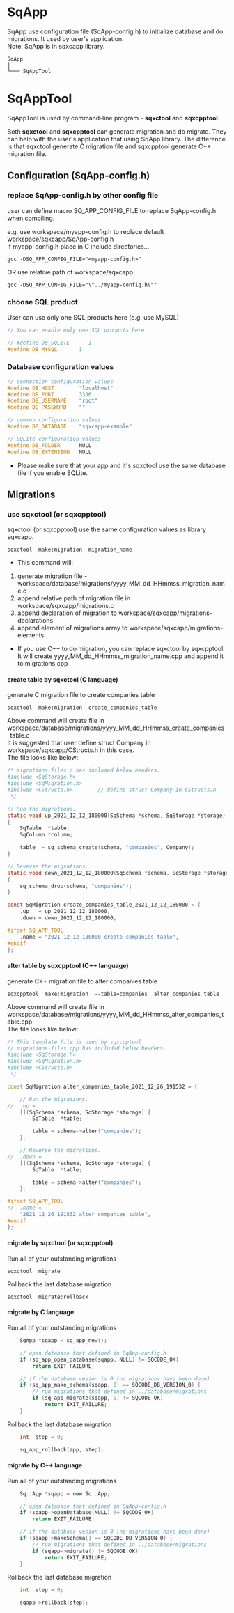 # SqApp

SqApp use configuration file (SqApp-config.h) to initialize database and do migrations. It used by user's application.  
Note: SqApp is in sqxcapp library.  

	SqApp
	│
	└─── SqAppTool

# SqAppTool

SqAppTool is used by command-line program - **sqxctool** and **sqxcpptool**.  
  
Both **sqxctool** and **sqxcpptool** can generate migration and do migrate. They can help with the user's application that using SqApp library. The difference is that sqxctool generate C migration file and sqxcpptool generate C++ migration file.

## Configuration (SqApp-config.h)

### replace SqApp-config.h by other config file

user can define macro SQ_APP_CONFIG_FILE to replace SqApp-config.h when compiling.  
  
e.g. use workspace/myapp-config.h to replace default workspace/sqxcapp/SqApp-config.h  
if myapp-config.h place in C include directories...

```
gcc -DSQ_APP_CONFIG_FILE="<myapp-config.h>"
```

OR use relative path of workspace/sqxcapp

```
gcc -DSQ_APP_CONFIG_FILE="\"../myapp-config.h\""
```

### choose SQL product

User can use only one SQL products here (e.g. use MySQL)

```c++
// You can enable only one SQL products here

// #define DB_SQLITE      1
#define DB_MYSQL       1
```

### Database configuration values

```c++
// connection configuration values
#define DB_HOST        "localhost"
#define DB_PORT        3306
#define DB_USERNAME    "root"
#define DB_PASSWORD    ""

// common configuration values
#define DB_DATABASE    "sqxcapp-example"

// SQLite configuration values
#define DB_FOLDER      NULL
#define DB_EXTENSION   NULL
```

* Please make sure that your app and it's sqxctool use the same database file if you enable SQLite.

## Migrations

### use sqxctool (or sqxcpptool)

sqxctool (or sqxcpptool) use the same configuration values as library sqxcapp.  

```
sqxctool  make:migration  migration_name
```
* This command will:
1. generate migration file - workspace/database/migrations/yyyy_MM_dd_HHmmss_migration_name.c
2. append relative path of migration file in workspace/sqxcapp/migrations.c
3. append declaration of migration to workspace/sqxcapp/migrations-declarations
4. append element of migrations array to workspace/sqxcapp/migrations-elements

* If you use C++ to do migration, you can replace sqxctool by sqxcpptool. It will create yyyy_MM_dd_HHmmss_migration_name.cpp and append it to migrations.cpp

#### create table by sqxctool (C language)

generate C migration file to create companies table

```
sqxctool  make:migration  create_companies_table
```

Above command will create file in workspace/database/migrations/yyyy_MM_dd_HHmmss_create_companies_table.c  
It is suggested that user define struct Company in workspace/sqxcapp/CStructs.h in this case.  
The file looks like below:

```c
/* migrations-files.c has included below headers.
#include <SqStorage.h>
#include <SqMigration.h>
#include <CStructs.h>        // define struct Company in CStructs.h
 */

// Run the migrations.
static void up_2021_12_12_180000(SqSchema *schema, SqStorage *storage)
{
	SqTable  *table;
	SqColumn *column;

	table  = sq_schema_create(schema, "companies", Company);
}

// Reverse the migrations.
static void down_2021_12_12_180000(SqSchema *schema, SqStorage *storage)
{
	sq_schema_drop(schema, "companies");
}

const SqMigration create_companies_table_2021_12_12_180000 = {
	.up   = up_2021_12_12_180000,
	.down = down_2021_12_12_180000,

#ifdef SQ_APP_TOOL
	.name = "2021_12_12_180000_create_companies_table",
#endif
};
```

#### alter table by sqxcpptool (C++ language)

generate C++ migration file to alter companies table

```
sqxcpptool  make:migration  --table=companies  alter_companies_table
```

Above command will create file in workspace/database/migrations/yyyy_MM_dd_HHmmss_alter_companies_table.cpp  
The file looks like below:

```c++
/* This template file is used by sqxcpptool
// migrations-files.cpp has included below headers.
#include <SqStorage.h>
#include <SqMigration.h>
#include <CStructs.h>
 */

const SqMigration alter_companies_table_2021_12_26_191532 = {

	// Run the migrations.
//	.up = 
	[](SqSchema *schema, SqStorage *storage) {
		SqTable  *table;

		table = schema->alter("companies");
	},

	// Reverse the migrations.
//	.down =
	[](SqSchema *schema, SqStorage *storage) {
		SqTable  *table;

		table = schema->alter("companies");
	},

#ifdef SQ_APP_TOOL
//	.name = 
	"2021_12_26_191532_alter_companies_table",
#endif
};

```

#### migrate by sqxctool (or sqxcpptool)

Run all of your outstanding migrations

```
sqxctool  migrate
```

Rollback the last database migration

```
sqxctool  migrate:rollback
```

#### migrate by C language

Run all of your outstanding migrations

```c
	SqApp *sqapp = sq_app_new();

	// open database that defined in SqApp-config.h
	if (sq_app_open_database(sqapp, NULL) != SQCODE_OK)
		return EXIT_FAILURE;

	// if the database vesion is 0 (no migrations have been done)
	if (sq_app_make_schema(sqapp, 0) == SQCODE_DB_VERSION_0) {
		// run migrations that defined in ../database/migrations
		if (sq_app_migrate(sqapp, 0) != SQCODE_OK)
			return EXIT_FAILURE;
	}
```

Rollback the last database migration

```c
	int  step = 0;

	sq_app_rollback(app, step);
```

#### migrate by C++ language

Run all of your outstanding migrations

```c++
	Sq::App *sqapp = new Sq::App;

	// open database that defined in SqApp-config.h
	if (sqapp->openDatabase(NULL) != SQCODE_OK)
		return EXIT_FAILURE;

	// if the database vesion is 0 (no migrations have been done)
	if (sqapp->makeSchema() == SQCODE_DB_VERSION_0) {
		// run migrations that defined in ../database/migrations
		if (sqapp->migrate() != SQCODE_OK)
			return EXIT_FAILURE;
	}
```

Rollback the last database migration

```c++
	int  step = 0;

	sqapp->rollback(step);
```
